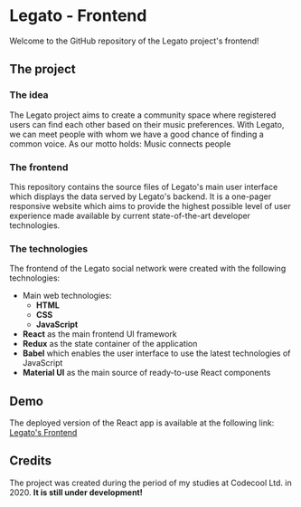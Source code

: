 # Legato - Frontend
Welcome to the GitHub repository of the Legato project's frontend!

## The project
### The idea
The Legato project aims to create a community space where registered users can find each other based on their music
preferences. With Legato, we can meet people with whom we have a good chance of finding a common voice. As our motto
holds: Music connects people

### The frontend
This repository contains the source files of Legato's main user interface which displays the data served by Legato's
backend. It is a one-pager responsive website which aims to provide the highest possible level of user experience made
available by current state-of-the-art developer technologies.

### The technologies
The frontend of the Legato social network were created with the following technologies:
 * Main web technologies:
    * **HTML**
    * **CSS**
    * **JavaScript**
 * **React** as the main frontend UI framework
 * **Redux** as the state container of the application
 * **Babel** which enables the user interface to use the latest technologies of JavaScript
 * **Material UI** as the main source of ready-to-use React components
 
## Demo
The deployed version of the React app is available at the following link: [Legato's Frontend](https://legato-social.netlify.app/)

## Credits
The project was created during the period of my studies at Codecool Ltd. in 2020. **It is still under development!**
